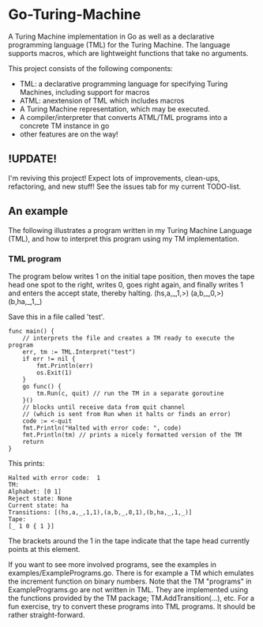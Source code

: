 # Go-Turing-Machine

A Turing Machine implementation in Go as well as a declarative programming language (TML) for the Turing Machine.
The language supports macros, which are lightweight functions that take no arguments.

This project consists of the following components:
- TML: a declarative programming language for specifying Turing Machines, including support for macros
- ATML: anextension of TML which includes macros
- A Turing Machine representation, which may be executed.
- A compiler/interpreter that converts ATML/TML programs into a concrete TM instance in go  
- other features are on the way!

## !UPDATE!
I'm reviving this project! Expect lots of improvements, clean-ups, refactoring, and new stuff!
See the issues tab for my current TODO-list.

## An example
The following illustrates a program written in my Turing Machine Language (TML), and how to interpret this program using my TM implementation.

### TML program
The program below writes 1 on the initial tape position, then moves the tape head one spot to the right, writes 0, goes right again, and finally writes 1 and enters the accept state, thereby halting.
(hs,a,\_,1,>)
(a,b,\_,0,>)
(b,ha,\_,1,\_)

Save this in a file called 'test'.

```golang
func main() {
	// interprets the file and creates a TM ready to execute the program
	err, tm := TML.Interpret("test") 
	if err != nil {
		fmt.Println(err)
		os.Exit(1)
	}
	go func() {
		tm.Run(c, quit) // run the TM in a separate goroutine
	}()
	// blocks until receive data from quit channel 
	// (which is sent from Run when it halts or finds an error)
	code := <-quit
	fmt.Println("Halted with error code: ", code)
	fmt.Println(tm) // prints a nicely formatted version of the TM
	return
}
```

This prints:
```
Halted with error code:  1
TM:
Alphabet: [0 1] 
Reject state: None
Current state: ha
Transitions: [(hs,a,_,1,1),(a,b,_,0,1),(b,ha,_,1,_)]
Tape:
[_ 1 0 { 1 }] 
```
The brackets around the 1 in the tape indicate that the tape head currently points at this element. 

If you want to see more involved programs, see the examples in examples/ExamplePrograms.go. There is for example a TM which emulates the increment function on binary numbers. Note that the TM "programs" in ExamplePrograms.go are not written in TML. They are implemented using the functions provided by the TM package; TM.AddTransition(...), etc. For a fun exercise, try to convert these programs into TML programs. It should be rather straight-forward.
